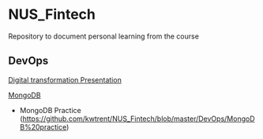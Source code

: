 # NUS_Fintech
Repository to document personal learning from the course

## DevOps
[Digital transformation Presentation](https://github.com/kwtrent/NUS_Fintech/blob/master/DevOps/DevOps%20Project%201%20-%20Trent%20Tan.pptx)

[MongoDB](https://github.com/kwtrent/NUS_Fintech/blob/master/DevOps/MongoDB)
* MongoDB Practice (https://github.com/kwtrent/NUS_Fintech/blob/master/DevOps/MongoDB%20practice)
